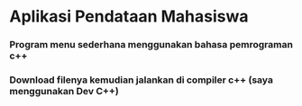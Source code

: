 # Aplikasi Pendataan Mahasiswa

### Program menu sederhana menggunakan bahasa pemrograman c++

### Download filenya kemudian jalankan di compiler c++ (saya menggunakan Dev C++)
